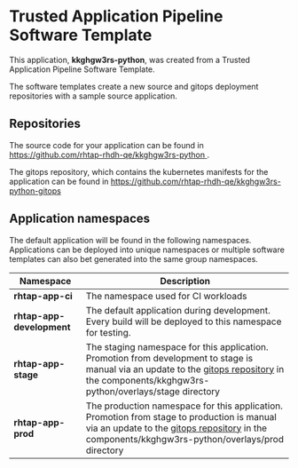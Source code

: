 # Trusted Application Pipeline Software Template

This application, **kkghgw3rs-python**, was created from a Trusted Application Pipeline Software Template.

The software templates create a new source and gitops deployment repositories with a sample source application. 

## Repositories

The source code for your application can be found in [https://github.com/rhtap-rhdh-qe/kkghgw3rs-python ](https://github.com/rhtap-rhdh-qe/kkghgw3rs-python ).
 
The gitops repository, which contains the kubernetes manifests for the application can be found in 
[https://github.com/rhtap-rhdh-qe/kkghgw3rs-python-gitops ](https://github.com/rhtap-rhdh-qe/kkghgw3rs-python-gitops ) 

## Application namespaces 

The default application will be found in the following namespaces. Applications can be deployed into unique namespaces or multiple software templates can also bet generated into the same group namespaces.  

|  Namespace   |  Description   |  
| -------- | -------- |
| **rhtap-app-ci** | The namespace used for CI workloads |
| **rhtap-app-development** | The default application during development. Every build will be deployed to this namespace for testing. |
| **rhtap-app-stage** | The staging namespace for this application. Promotion from development to stage is manual via an update to the [gitops repository](https://github.com/rhtap-rhdh-qe/kkghgw3rs-python-gitops ) in the components/kkghgw3rs-python/overlays/stage directory |
| **rhtap-app-prod** | The production namespace for this application. Promotion from stage to production is manual via an update to the [gitops repository](https://github.com/rhtap-rhdh-qe/kkghgw3rs-python-gitops ) in the components/kkghgw3rs-python/overlays/prod directory |